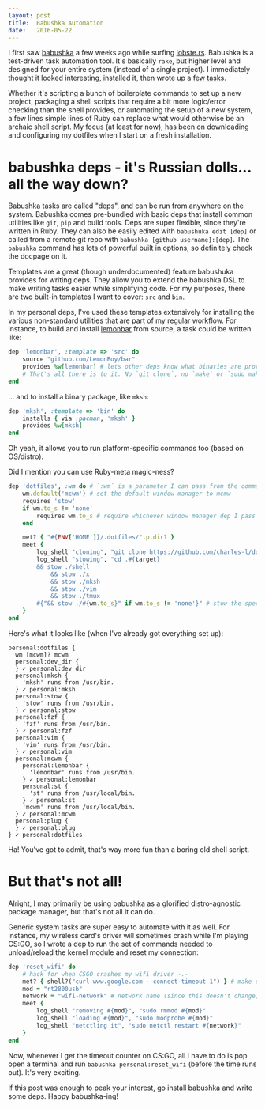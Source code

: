 ```yaml
---
layout: post
title:  Babushka Automation
date:   2016-05-22
---
```


I first saw [babushka](http://babushka.me/) a few weeks ago while surfing [lobste.rs](http://lobste.rs). Babushka is a test-driven task automation tool. It's basically `rake`, but higher level and designed for your entire system (instead of a single project). I immediately thought it looked interesting, installed it, then wrote up a [few tasks](https://github.com/charles-l/babushka-deps).

Whether it's scripting a bunch of boilerplate commands to set up a new project, packaging a shell scripts that require a bit more logic/error checking than the shell provides, or automating the setup of a new system, a few lines simple lines of Ruby can replace what would otherwise be an archaic shell script. My focus (at least for now), has been on downloading and configuring my dotfiles when I start on a fresh installation.

# babushka deps - it's Russian dolls... all the way down?

Babushka tasks are called "deps", and can be run from anywhere on the system. Babushka comes pre-bundled with basic deps that install common utilities like `git`, `pip` and build tools. Deps are super flexible, since they're written in Ruby. They can also be easily edited with `babushuka edit [dep]` or called from a remote git repo with `babushka [github username]:[dep]`. The `babushka` command has lots of powerful built in options, so definitely check the docpage on it.

Templates are a great (though underdocumented) feature babushuka provides for writing deps. They allow you to extend the babushka DSL to make writing tasks easier while simplifying code. For my purposes, there are two built-in templates I want to cover: `src` and `bin`.

In my personal deps, I've used these templates extensively for installing the various non-standard utilities that are part of my regular workflow. For instance, to build and install [lemonbar](http://github.com/LemonBoy/bar) from source, a task could be written like:

```ruby
dep 'lemonbar', :template => 'src' do
    source "github.com/LemonBoy/bar"
    provides %w[lemonbar] # lets other deps know what binaries are provided, once built
    # That's all there is to it. No `git clone`, no `make` or `sudo make install`. That's all done for you through the template.
end
```

... and to install a binary package, like `mksh`:

```ruby
dep 'mksh', :template => 'bin' do
    installs { via :pacman, 'mksh' }
    provides %w[mksh]
end
```

Oh yeah, it allows you to run platform-specific commands too (based on OS/distro).

Did I mention you can use Ruby-meta magic-ness?

```ruby
dep 'dotfiles', :wm do # `:wm` is a parameter I can pass from the command line (or it'll prompt me for)
    wm.default('mcwm') # set the default window manager to mcmw
    requires 'stow'
    if wm.to_s != 'none'
        requires wm.to_s # require whichever window manager dep I pass at the prompt.
    end

    met? { "#{ENV['HOME']}/.dotfiles/".p.dir? }
    meet {
        log_shell "cloning", "git clone https://github.com/charles-l/dotfiles .dotfiles"
        log_shell "stowing", "cd .#{target}
        && stow ./shell
            && stow ./x
            && stow ./mksh
            && stow ./vim
            && stow ./tmux
        #{"&& stow ./#{wm.to_s}" if wm.to_s != 'none'}" # stow the specific files for that wm
    }
end
```

Here's what it looks like (when I've already got everything set up):

```
personal:dotfiles {
  wm [mcwm]? mcwm
  personal:dev_dir {
  } ✓ personal:dev_dir
  personal:mksh {
    'mksh' runs from /usr/bin.
  } ✓ personal:mksh
  personal:stow {
    'stow' runs from /usr/bin.
  } ✓ personal:stow
  personal:fzf {
    'fzf' runs from /usr/bin.
  } ✓ personal:fzf
  personal:vim {
    'vim' runs from /usr/bin.
  } ✓ personal:vim
  personal:mcwm {
    personal:lemonbar {
      'lemonbar' runs from /usr/bin.
    } ✓ personal:lemonbar
    personal:st {
      'st' runs from /usr/local/bin.
    } ✓ personal:st
    'mcwm' runs from /usr/local/bin.
  } ✓ personal:mcwm
  personal:plug {
  } ✓ personal:plug
} ✓ personal:dotfiles
```

Ha! You've got to admit, that's way more fun than a boring old shell script.

# But that's not all!

Alright, I may primarily be using babushka as a glorified distro-agnostic package manager, but that's not all it can do.

Generic system tasks are super easy to automate with it as well. For instance, my wireless card's driver will sometimes crash while I'm playing CS:GO, so I wrote a dep to run the set of commands needed to unload/reload the kernel module and reset my connection:

```ruby
dep 'reset_wifi' do
    # hack for when CSGO crashes my wifi driver -.-
    met? { shell?("curl www.google.com --connect-timeout 1") } # make sure I don't have an internet connection first
    mod = "rt2800usb"
    network = "wifi-network" # network name (since this doesn't change, i'm not setting it as a parameter)
    meet {
        log_shell "removing #{mod}", "sudo rmmod #{mod}"
        log_shell "loading #{mod}", "sudo modprobe #{mod}"
        log_shell "netctling it", "sudo netctl restart #{network}"
    }
end
```

Now, whenever I get the timeout counter on CS:GO, all I have to do is pop open a terminal and run `babushka personal:reset_wifi` (before the time runs out). It's very exciting.

If this post was enough to peak your interest, go install babushka and write some deps. Happy babushka-ing!
